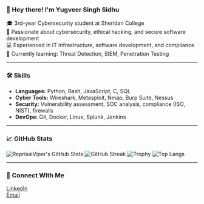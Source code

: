 ### 👋 Hey there! I'm Yugveer Singh Sidhu

🎓 3rd-year Cybersecurity student at Sheridan College  
🔐 Passionate about cybersecurity, ethical hacking, and secure software development  
💻 Experienced in IT infrastructure, software development, and compliance 
📂 Currently learning: Threat Detection, SIEM, Penetration Testing  

---

### 🛠️ Skills
- **Languages:** Python, Bash, JavaScript, C, SQL  
- **Cyber Tools:** Wireshark, Metasploit, Nmap, Burp Suite, Nessus  
- **Security:** Vulnerability assessment, SOC analysis, compliance (ISO, NIST), firewalls  
- **DevOps:** Git, Docker, Linux, Splunk, Jenkins  

---

### 📈 GitHub Stats
![ReprisalViper's GitHub Stats](https://github-readme-stats.vercel.app/api?username=ReprisalViper&show_icons=true&theme=tokyonight&hide_title=false&hide_border=false)
![GitHub Streak](https://streak-stats.demolab.com?user=ReprisalViper&theme=tokyonight)
![Trophy](https://github-profile-trophy.vercel.app/?username=ReprisalViper&theme=tokyonight&margin-w=10&column=4)
![Top Langs](https://github-readme-stats.vercel.app/api/top-langs/?username=ReprisalViper&layout=compact&theme=tokyonight)

---
### 🔗 Connect With Me
[LinkedIn](https://www.linkedin.com/in/sidhuyug)  
[Email](mailto:yugveer.73@gmail.com)


